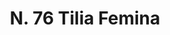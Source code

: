 ---
title: "N. 76 Tilia Femina"
permalink: "/edition/plant076/"
plant-name: "N. 76"
plant-number: "076"
plant-xml: "/assets/xml/plant076.xml"
plant-img1: "/assets/img/plant076_verso.jpg"
plant-img2: "/assets/img/plant076.jpg"
plant-title: "N. 76 Tilia Femina"
plant-wfo-link: ""
plant-kew-link: ""
plant-taxon-content: ""
layout: single-xml
---